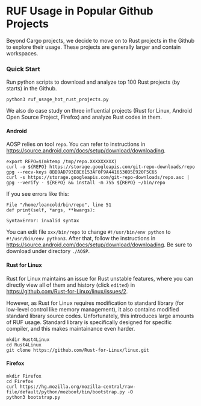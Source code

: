 # RUF Usage in Popular Github Projects

Beyond Cargo projects, we decide to move on to Rust projects in the Github to explore their usage. These projects are generally larger and contain workspaces.

### Quick Start

Run python scripts to download and analyze top 100 Rust projects (by starts) in the Github.

```Shell
python3 ruf_usage_hot_rust_projects.py
```

We also do case study on three influential projects (Rust for Linux, Android Open Source Project, Firefox) and analyze Rust codes in them.


#### Android

AOSP relies on tool `repo`. You can refer to instructions in https://source.android.com/docs/setup/download/downloading.

```Shell
export REPO=$(mktemp /tmp/repo.XXXXXXXXX)
curl -o ${REPO} https://storage.googleapis.com/git-repo-downloads/repo
gpg --recv-keys 8BB9AD793E8E6153AF0F9A4416530D5E920F5C65
curl -s https://storage.googleapis.com/git-repo-downloads/repo.asc | gpg --verify - ${REPO} && install -m 755 ${REPO} ~/bin/repo
```

If you see errors like this:

```
File "/home/loancold/bin/repo", line 51
def print(self, *args, **kwargs):
        ^
SyntaxError: invalid syntax
```

You can edit file `xxx/bin/repo` to change `#!/usr/bin/env python` to `#!/usr/bin/env python3`. After that, follow the instructions in https://source.android.com/docs/setup/download/downloading. Be sure to download under directory `./AOSP`.

#### Rust for Linux

Rust for Linux maintains an issue for Rust unstable features, where you can directly view all of them and history (click `edited`) in https://github.com/Rust-for-Linux/linux/issues/2.

However, as Rust for Linux requires modification to standard library (for low-level control like memory management), it also contains modified standard library source codes. Unfortunately, this introduces large amounts of RUF usage. Standard library is specifically designed for specific compiler, and this makes maintainance even harder.

```Shell
mkdir Rust4Linux
cd Rust4Linux
git clone https://github.com/Rust-for-Linux/linux.git
```


#### Firefox

```Shell
mkdir Firefox
cd Firefox
curl https://hg.mozilla.org/mozilla-central/raw-file/default/python/mozboot/bin/bootstrap.py -O
python3 bootstrap.py
```